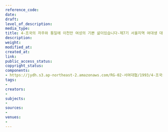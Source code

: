 ```yaml
---
reference_code: 
date: 
draft: 
level_of_description: 
media_type: 
title: 4-조국의 자주와 통일에 이천만 여성의 기쁜 삶이있습니다-제7기 서울지역 여대생 대표자 협의회
description: 
weight: 
modified_at: 
created_at: 
link: 
public_access_status: 
copyright_status: 
components:
- https://jydh.s3.ap-northeast-2.amazonaws.com/RG-02-서여대협/1993/4-조국의+자주와+통일에+이천만+여성의+기쁜+삶이있습니다-제7기+서울지역+여대생+대표자+협의회.pdf
tags:
- 
creators:
- 
subjects:
- 
sources:
- 
venues:
- 
---
```

